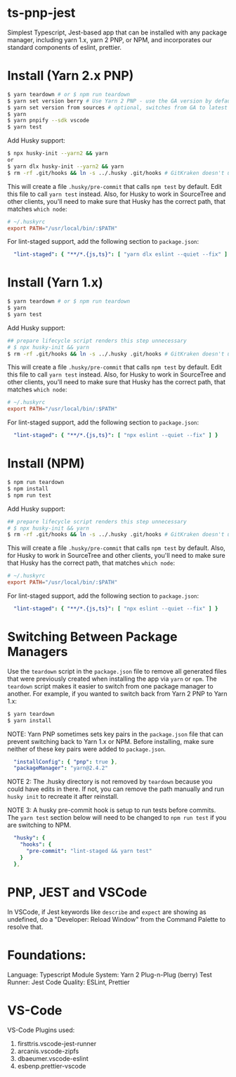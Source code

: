 # ts-pnp-jest

Simplest Typescript, Jest-based app that can be installed with any package manager, including yarn 1.x, yarn 2 PNP, or NPM, and incorporates our standard components of eslint, prettier.

# Install (Yarn 2.x PNP)

```bash
$ yarn teardown # or $ npm run teardown
$ yarn set version berry # Use Yarn 2 PNP - use the GA version by default
$ yarn set version from sources # optional, switches from GA to latest version
$ yarn
$ yarn pnpify --sdk vscode
$ yarn test
```
Add Husky support:
```bash
$ npx husky-init --yarn2 && yarn
or
$ yarn dlx husky-init --yarn2 && yarn
$ rm -rf .git/hooks && ln -s ../.husky .git/hooks # GitKraken doesn't use respect Git's core.hooksPath setting
```

This will create a file `.husky/pre-commit` that calls `npm test` by default. Edit this file to call `yarn test` instead. Also, for Husky to work in SourceTree and other clients, you'll need to make sure that Husky has the correct path, that matches `which node`:

```rc
# ~/.huskyrc
export PATH="/usr/local/bin/:$PATH"
```
For lint-staged support, add the following section to `package.json`:
```yml
  "lint-staged": { "**/*.{js,ts}": [ "yarn dlx eslint --quiet --fix" ] }
```

# Install (Yarn 1.x)

```bash
$ yarn teardown # or $ npm run teardown
$ yarn
$ yarn test
```
Add Husky support:
```bash
## prepare lifecycle script renders this step unnecessary
# $ npx husky-init && yarn 
$ rm -rf .git/hooks && ln -s ../.husky .git/hooks # GitKraken doesn't use respect Git's core.hooksPath setting
```

This will create a file `.husky/pre-commit` that calls `npm test` by default. Edit this file to call `yarn test` instead. Also, for Husky to work in SourceTree and other clients, you'll need to make sure that Husky has the correct path, that matches `which node`:

```rc
# ~/.huskyrc
export PATH="/usr/local/bin/:$PATH"
```
For lint-staged support, add the following section to `package.json`:
```yml
  "lint-staged": { "**/*.{js,ts}": [ "npx eslint --quiet --fix" ] }
```

# Install (NPM)

```bash
$ npm run teardown
$ npm install
$ npm run test
```
Add Husky support:
```bash
## prepare lifecycle script renders this step unnecessary
# $ npx husky-init && yarn 
$ rm -rf .git/hooks && ln -s ../.husky .git/hooks # GitKraken doesn't use respect Git's core.hooksPath setting
```

This will create a file `.husky/pre-commit` that calls `npm test` by default. Also, for Husky to work in SourceTree and other clients, you'll need to make sure that Husky has the correct path, that matches `which node`:

```rc
# ~/.huskyrc
export PATH="/usr/local/bin/:$PATH"
```
For lint-staged support, add the following section to `package.json`:
```yml
  "lint-staged": { "**/*.{js,ts}": [ "npx eslint --quiet --fix" ] }
```

# Switching Between Package Managers

Use the `teardown` script in the `package.json` file to remove all generated files that were previously created when installing the app via `yarn` or `npm`. The `teardown` script makes it easier to switch from one package manager to another.  For example, if you wanted to switch back from Yarn 2 PNP to Yarn 1.x:

```bash
$ yarn teardown
$ yarn install
```

NOTE: Yarn PNP sometimes sets key pairs in the `package.json` file that can prevent switching back to Yarn 1.x or NPM. Before installing, make sure neither of these key pairs were added to `package.json`.

```yml
  "installConfig": { "pnp": true },
  "packageManager": "yarn@2.4.2"
```


NOTE 2: The .husky directory is not removed by `teardown` because you could have edits in there. If not, you can remove the path manually and run `husky init` to recreate it after reinstall.

NOTE 3: A husky pre-commit hook is setup to run tests before commits. The `yarn test` section below will need to be changed to `npm run test` if you are switching to NPM.

```yml
  "husky": {
    "hooks": {
      "pre-commit": "lint-staged && yarn test"
    }
  },
```

# PNP, JEST and VSCode

In VSCode, if Jest keywords like `describe` and `expect` are showing as undefined, do a "Developer: Reload Window" from the Command Palette to resolve that.

# Foundations:

Language: Typescript
Module System:  Yarn 2 Plug-n-Plug (berry)
Test Runner:  Jest
Code Quality:  ESLint, Prettier


# VS-Code

VS-Code Plugins used:

1. firsttris.vscode-jest-runner
2. arcanis.vscode-zipfs
3. dbaeumer.vscode-eslint
4. esbenp.prettier-vscode
